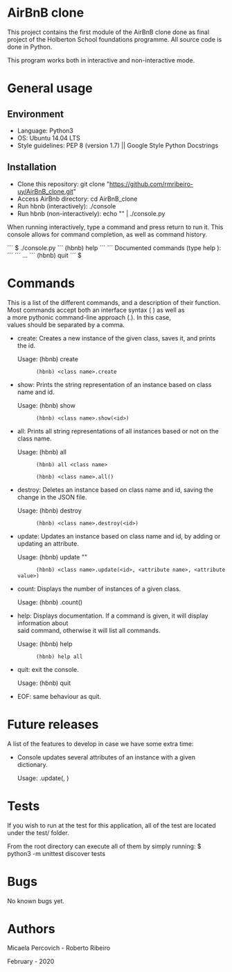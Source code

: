 # AirBnB clone

This project contains the first module of the AirBnB clone done as final \
project of the Holberton School foundations programme. All source code is \
done in Python.

This program works both in interactive and non-interactive mode.

# General usage

## Environment

* Language: Python3
* OS: Ubuntu 14.04 LTS
* Style guidelines: PEP 8 (version 1.7) || Google Style Python Docstrings

## Installation

* Clone this repository: git clone "https://github.com/rmribeiro-uy/AirBnB_clone.git"
* Access AirBnb directory: cd AirBnB_clone
* Run hbnb (interactively): ./console
* Run hbnb (non-interactively): echo "<command>" | ./console.py

When running interactively, type a command and press return to run it.
This console allows for command completion, as well as command history.

´´´ $ ./console.py
´´´ (hbnb) help
´´´
´´´ Documented commands (type help <topic>):
´´´
´´´ ...
´´´ (hbnb) quit
´´´ $

# Commands

This is a list of the different commands, and a description of their function.
Most commands accept both an interface syntax (<command> <values>) as well as\
 a more pythonic command-line approach (<class name>.<values>). In this case,\
 values should be separated by a comma.

- create: Creates a new instance of the given class, saves it, and prints the id.

	Usage:	(hbnb) create <class name>

			(hbnb) <class name>.create

- show: Prints the string representation of an instance based on class name and id.

	Usage:	(hbnb) show <class name> <id>

			(hbnb) <class name>.show(<id>)

- all: Prints all string representations of all instances based or not on the class name.

	Usage:	(hbnb) all

			(hbnb) all <class name>

			(hbnb) <class name>.all()

- destroy: Deletes an instance based on class name and id, saving the change in the JSON file.

	Usage: 	(hbnb) destroy <class name> <id>

			(hbnb) <class name>.destroy(<id>)

- update: Updates an instance based on class name and id, by adding or updating an attribute.

	Usage: 	(hbnb) update <class name> <id> <attribute name> "<attribute value>"

			(hbnb) <class name>.update(<id>, <attribute name>, <attribute value>)

- count: Displays the number of instances of a given class.

	Usage: (hbnb) <class name>.count()

- help: Displays documentation. If a command is given, it will display information about \
said command, otherwise it will list all commands.

	Usage:	(hbnb) help

			(hbnb) help all

- quit: exit the console.

	Usage: (hbnb) quit

- EOF: same behaviour as quit.

# Future releases

A list of the features to develop in case we have some extra time:

- Console updates several attributes of an instance with a given dictionary.

	Usage: <class name>.update(<id>, <dictionary of attributes>)

# Tests

If you wish to run at the test for this application,
all of the test are located under the test/ folder.

From the root directory can execute all of them by simply running:
$ python3 -m unittest discover tests

# Bugs

No known bugs yet.

# Authors

Micaela Percovich - Roberto Ribeiro

February - 2020